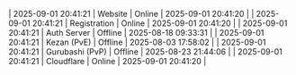 | 2025-09-01 20:41:21 | Website | Online | 2025-09-01 20:41:20 |
| 2025-09-01 20:41:21 | Registration | Online | 2025-09-01 20:41:20 |
| 2025-09-01 20:41:21 | Auth Server | Offline | 2025-08-18 09:33:31 |
| 2025-09-01 20:41:21 | Kezan (PvE) | Offline | 2025-08-03 17:58:02 |
| 2025-09-01 20:41:21 | Gurubashi (PvP) | Offline | 2025-08-23 21:44:06 |
| 2025-09-01 20:41:21 | Cloudflare | Online | 2025-09-01 20:41:20 |
